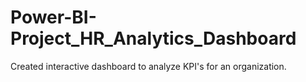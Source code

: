 # Power-BI-Project_HR_Analytics_Dashboard
Created interactive dashboard to analyze KPI's for an organization.
